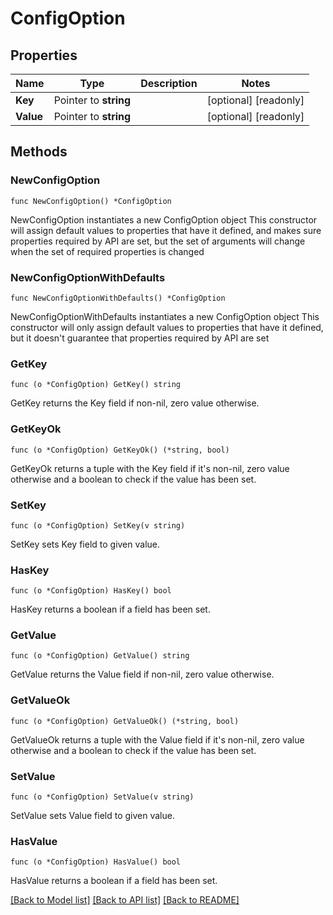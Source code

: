 <!--
 Licensed to the Apache Software Foundation (ASF) under one
 or more contributor license agreements.  See the NOTICE file
 distributed with this work for additional information
 regarding copyright ownership.  The ASF licenses this file
 to you under the Apache License, Version 2.0 (the
 "License"); you may not use this file except in compliance
 with the License.  You may obtain a copy of the License at

   http://www.apache.org/licenses/LICENSE-2.0

 Unless required by applicable law or agreed to in writing,
 software distributed under the License is distributed on an
 "AS IS" BASIS, WITHOUT WARRANTIES OR CONDITIONS OF ANY
 KIND, either express or implied.  See the License for the
 specific language governing permissions and limitations
 under the License.
 -->

# ConfigOption

## Properties

Name | Type | Description | Notes
------------ | ------------- | ------------- | -------------
**Key** | Pointer to **string** |  | [optional] [readonly] 
**Value** | Pointer to **string** |  | [optional] [readonly] 

## Methods

### NewConfigOption

`func NewConfigOption() *ConfigOption`

NewConfigOption instantiates a new ConfigOption object
This constructor will assign default values to properties that have it defined,
and makes sure properties required by API are set, but the set of arguments
will change when the set of required properties is changed

### NewConfigOptionWithDefaults

`func NewConfigOptionWithDefaults() *ConfigOption`

NewConfigOptionWithDefaults instantiates a new ConfigOption object
This constructor will only assign default values to properties that have it defined,
but it doesn't guarantee that properties required by API are set

### GetKey

`func (o *ConfigOption) GetKey() string`

GetKey returns the Key field if non-nil, zero value otherwise.

### GetKeyOk

`func (o *ConfigOption) GetKeyOk() (*string, bool)`

GetKeyOk returns a tuple with the Key field if it's non-nil, zero value otherwise
and a boolean to check if the value has been set.

### SetKey

`func (o *ConfigOption) SetKey(v string)`

SetKey sets Key field to given value.

### HasKey

`func (o *ConfigOption) HasKey() bool`

HasKey returns a boolean if a field has been set.

### GetValue

`func (o *ConfigOption) GetValue() string`

GetValue returns the Value field if non-nil, zero value otherwise.

### GetValueOk

`func (o *ConfigOption) GetValueOk() (*string, bool)`

GetValueOk returns a tuple with the Value field if it's non-nil, zero value otherwise
and a boolean to check if the value has been set.

### SetValue

`func (o *ConfigOption) SetValue(v string)`

SetValue sets Value field to given value.

### HasValue

`func (o *ConfigOption) HasValue() bool`

HasValue returns a boolean if a field has been set.


[[Back to Model list]](../README.md#documentation-for-models) [[Back to API list]](../README.md#documentation-for-api-endpoints) [[Back to README]](../README.md)


